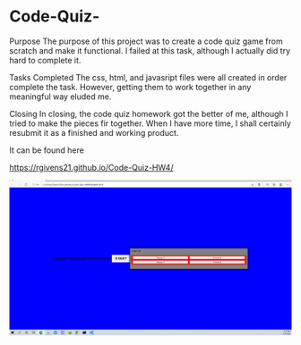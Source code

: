 # Code-Quiz-


Purpose
The purpose of this project was to create a code quiz
game from scratch and make it functional. I failed at 
this task, although I actually did try hard to complete
it.

Tasks Completed
The css, html, and javasript files were all created in order
complete the task. However, getting them to work together in
any meaningful way eluded me.


Closing
In closing, the code quiz homework got the better of me, 
although I tried to make the pieces fir together. When I 
have more time, I shall certainly resubmit it as a finished
and working product.



It can be found here

https://rgivens21.github.io/Code-Quiz-HW4/




<img src="codequizscreenshot.png">